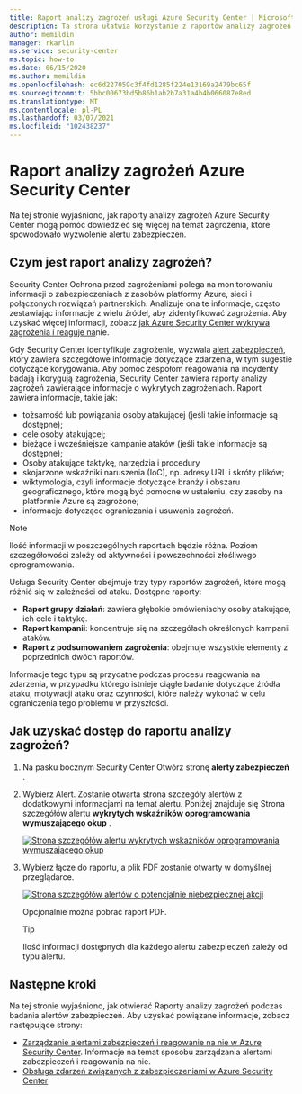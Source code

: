 ```yaml
---
title: Raport analizy zagrożeń usługi Azure Security Center | Microsoft Docs
description: Ta strona ułatwia korzystanie z raportów analizy zagrożeń Azure Security Center podczas badania, aby znaleźć więcej informacji na temat alertów zabezpieczeń
author: memildin
manager: rkarlin
ms.service: security-center
ms.topic: how-to
ms.date: 06/15/2020
ms.author: memildin
ms.openlocfilehash: ec6d227059c3f4fd1285f224e13169a2479bc65f
ms.sourcegitcommit: 5bbc00673bd5b86b1ab2b7a31a4b4b066087e8ed
ms.translationtype: MT
ms.contentlocale: pl-PL
ms.lasthandoff: 03/07/2021
ms.locfileid: "102438237"
---
```

# <a name="azure-security-center-threat-intelligence-report"></a>Raport analizy zagrożeń Azure Security Center

Na tej stronie wyjaśniono, jak raporty analizy zagrożeń Azure Security Center mogą pomóc dowiedzieć się więcej na temat zagrożenia, które spowodowało wyzwolenie alertu zabezpieczeń.


## <a name="what-is-a-threat-intelligence-report"></a>Czym jest raport analizy zagrożeń?

Security Center Ochrona przed zagrożeniami polega na monitorowaniu informacji o zabezpieczeniach z zasobów platformy Azure, sieci i połączonych rozwiązań partnerskich. Analizuje ona te informacje, często zestawiając informacje z wielu źródeł, aby zidentyfikować zagrożenia. Aby uzyskać więcej informacji, zobacz [jak Azure Security Center wykrywa zagrożenia i reaguje na](security-center-alerts-overview.md#detect-threats)nie.

Gdy Security Center identyfikuje zagrożenie, wyzwala [alert zabezpieczeń](security-center-managing-and-responding-alerts.md), który zawiera szczegółowe informacje dotyczące zdarzenia, w tym sugestie dotyczące korygowania. Aby pomóc zespołom reagowania na incydenty badają i korygują zagrożenia, Security Center zawiera raporty analizy zagrożeń zawierające informacje o wykrytych zagrożeniach. Raport zawiera informacje, takie jak:

* tożsamość lub powiązania osoby atakującej (jeśli takie informacje są dostępne);
* cele osoby atakującej;
* bieżące i wcześniejsze kampanie ataków (jeśli takie informacje są dostępne);
* Osoby atakujące taktykę, narzędzia i procedury
* skojarzone wskaźniki naruszenia (IoC), np. adresy URL i skróty plików;
* wiktymologia, czyli informacje dotyczące branży i obszaru geograficznego, które mogą być pomocne w ustaleniu, czy zasoby na platformie Azure są zagrożone;
* informacje dotyczące ograniczania i usuwania zagrożeń.

> [!NOTE]
> Ilość informacji w poszczególnych raportach będzie różna. Poziom szczegółowości zależy od aktywności i powszechności złośliwego oprogramowania.

Usługa Security Center obejmuje trzy typy raportów zagrożeń, które mogą różnić się w zależności od ataku. Dostępne raporty:

* **Raport grupy działań**: zawiera głębokie omówieniachy osoby atakujące, ich cele i taktykę.
* **Raport kampanii**: koncentruje się na szczegółach określonych kampanii ataków.
* **Raport z podsumowaniem zagrożenia**: obejmuje wszystkie elementy z poprzednich dwóch raportów.

Informacje tego typu są przydatne podczas procesu reagowania na zdarzenia, w przypadku którego istnieje ciągłe badanie dotyczące źródła ataku, motywacji ataku oraz czynności, które należy wykonać w celu ograniczenia tego problemu w przyszłości.



## <a name="how-to-access-the-threat-intelligence-report"></a>Jak uzyskać dostęp do raportu analizy zagrożeń?

1. Na pasku bocznym Security Center Otwórz stronę **alerty zabezpieczeń** .
1. Wybierz Alert. 
    Zostanie otwarta strona szczegóły alertów z dodatkowymi informacjami na temat alertu. Poniżej znajduje się Strona szczegółów alertu **wykrytych wskaźników oprogramowania wymuszającego okup** .

    [![Strona szczegółów alertu wykrytych wskaźników oprogramowania wymuszającego okup](media/security-center-threat-report/ransomware-indicators-detected-link-to-threat-intel-report.png)](media/security-center-threat-report/ransomware-indicators-detected-link-to-threat-intel-report.png#lightbox)

1. Wybierz łącze do raportu, a plik PDF zostanie otwarty w domyślnej przeglądarce.

    [![Strona szczegółów alertów o potencjalnie niebezpiecznej akcji](media/security-center-threat-report/threat-intelligence-report.png)](media/security-center-threat-report/threat-intelligence-report.png#lightbox)

    Opcjonalnie można pobrać raport PDF. 

    >[!TIP]
    > Ilość informacji dostępnych dla każdego alertu zabezpieczeń zależy od typu alertu.



## <a name="next-steps"></a>Następne kroki

Na tej stronie wyjaśniono, jak otwierać Raporty analizy zagrożeń podczas badania alertów zabezpieczeń. Aby uzyskać powiązane informacje, zobacz następujące strony:

* [Zarządzanie alertami zabezpieczeń i reagowanie na nie w Azure Security Center](security-center-managing-and-responding-alerts.md). Informacje na temat sposobu zarządzania alertami zabezpieczeń i reagowania na nie.
* [Obsługa zdarzeń związanych z zabezpieczeniami w Azure Security Center](security-center-incident.md)